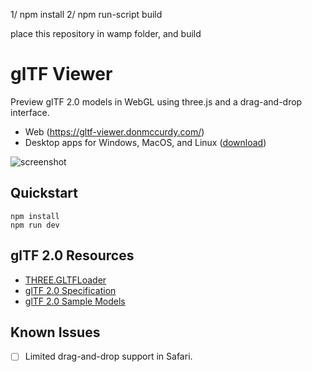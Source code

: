 1/ npm install
2/ npm run-script build

place this repository in wamp folder, and build



# glTF Viewer

Preview glTF 2.0 models in WebGL using three.js and a drag-and-drop interface.

* Web (https://gltf-viewer.donmccurdy.com/)
* Desktop apps for Windows, MacOS, and Linux ([download](https://github.com/donmccurdy/three-gltf-viewer/releases))

![screenshot](https://user-images.githubusercontent.com/1848368/31580352-b7354096-b101-11e7-86d7-f07677835812.png)

## Quickstart

```
npm install
npm run dev
```

## glTF 2.0 Resources

- [THREE.GLTFLoader](https://github.com/mrdoob/three.js/blob/dev/examples/js/loaders/GLTFLoader.js)
- [glTF 2.0 Specification](https://github.com/KhronosGroup/glTF/blob/master/specification/2.0/README.md)
- [glTF 2.0 Sample Models](https://github.com/KhronosGroup/glTF-Sample-Models/tree/master/2.0/)

## Known Issues

- [ ] Limited drag-and-drop support in Safari.
